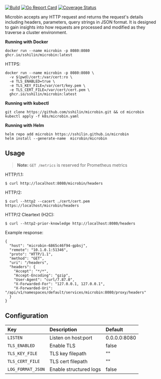 [![Build](https://github.com/sshilin/microbin/actions/workflows/quality.yml/badge.svg)](https://github.com/sshilin/microbin/actions/workflows/quality.yml)&nbsp;[![Go Report Card](https://goreportcard.com/badge/github.com/sshilin/microbin)](https://goreportcard.com/report/github.com/sshilin/microbin)&nbsp;[![Coverage Status](https://coveralls.io/repos/github/sshilin/microbin/badge.svg)](https://coveralls.io/github/sshilin/microbin)

Microbin accepts any HTTP request and returns the request's details including headers, parameters, query strings in JSON format. It is designed to gain insights into how requests are processed and modified as they traverse a cluster environment.

**Running with Docker**
```
docker run --name microbin -p 8080:8080 ghcr.io/sshilin/microbin:latest
```

HTTPS:
```
docker run --name microbin -p 8080:8080 \
  -v $(pwd)/cert:/var/cert:ro \
  -e TLS_ENABLED=true \
  -e TLS_KEY_FILE=/var/cert/key.pem \
  -e TLS_CERT_FILE=/var/cert/cert.pem \
  ghcr.io/sshilin/microbin:latest
```

**Running with kubectl**
```
git clone https://github.com/sshilin/microbin.git && cd microbin
kubectl apply -f k8s/microbin.yaml
```

**Running with Helm**
```
helm repo add microbin https://sshilin.github.io/microbin
helm install --generate-name  microbin/microbin
```

## Usage

> **Note:**
> `GET /metrics` is reserved for Prometheus metrics

HTTP/1.1:
```
$ curl http://localhost:8080/microbin/headers
```

HTTP/2:
```
$ curl --http2 --cacert ./cert/cert.pem https://localhost/microbin/headers
```

HTTP/2 Cleartext (H2C):
```
$ curl --http2-prior-knowledge http://localhost:8080/headers
```

Example response:
```
{
  "host": "microbin-6865c46f94-gpbsj",
  "remote": "10.1.0.1:51346",
  "proto": "HTTP/1.1",
  "method": "GET",
  "uri": "/headers",
  "headers": {
    "Accept": "*/*",
    "Accept-Encoding": "gzip",
    "User-Agent": "curl/7.87.0",
    "X-Forwarded-For": "127.0.0.1, 127.0.0.1",
    "X-Forwarded-Uri": "/api/v1/namespaces/default/services/microbin:8080/proxy/headers"
  }
}
```

## Configuration

| Key                 |  Description                | Default         |
|:--------------------|:----------------------------|:----------------|
| `LISTEN`            | Listen on host:port         | 0.0.0.0:8080    |
| `TLS_ENABLED`       | Enable TLS                  | false           |
| `TLS_KEY_FILE`      | TLS key filepath            | ""              |
| `TLS_CERT_FILE`     | TLS cert filepath           | ""              |
| `LOG_FORMAT_JSON`   | Enable structured logs      | false           |
